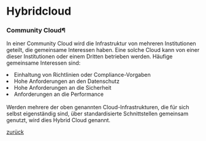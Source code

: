 # Hybridcloud

### Community Cloud¶
In einer Community Cloud wird die Infrastruktur von mehreren Institutionen geteilt, die gemeinsame Interessen haben. Eine solche Cloud kann von einer dieser Institutionen oder einem Dritten betrieben werden. Häufige gemeinsame Interessen sind:

<li>Einhaltung von Richtlinien oder Compliance-Vorgaben
<li>Hohe Anforderungen an den Datenschutz
<li>Hohe Anforderungen an die Sicherheit
<li>Anforderungen an die Performance
<br>
<br>
Werden mehrere der oben genannten Cloud-Infrastrukturen, die für sich selbst eigenständig sind, über standardisierte Schnittstellen gemeinsam genutzt, wird dies Hybrid Cloud genannt.

<a href="/Git_Aufgabe_Efe_Abbel/README.md">zurück</a>
